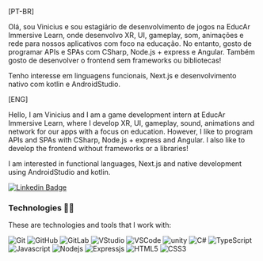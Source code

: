 [PT-BR]

Olá, sou Vinicius e sou estagiário de desenvolvimento de jogos na EducAr Immersive Learn, onde desenvolvo XR, UI, gameplay, som, animações e rede para nossos aplicativos com foco na educação. No entanto, gosto de programar APIs e SPAs com CSharp, Node.js + express e Angular. Também gosto de desenvolver o frontend sem frameworks ou bibliotecas!

Tenho interesse em linguagens funcionais, Next.js e desenvolvimento nativo com kotlin e AndroidStudio.

[ENG]

Hello, I am Vinicius and I am a game development intern at EducAr Immersive Learn, where I develop XR, UI, gameplay, sound, animations and network for our apps with a focus on education. However, I like to program APIs and SPAs with CSharp, Node.js + express and Angular. I also like to develop the frontend without frameworks or a libraries!

I am interested in functional languages, Next.js and native development using AndroidStudio and kotlin.


[![Linkedin Badge](https://img.shields.io/badge/-LinkedIn-blue?style=flat-square&logo=Linkedin&logoColor=white&link=https://www.linkedin.com/in/hanashiro/)](https://www.linkedin.com/in/vinolivae/)

### Technologies 🐱‍💻

These are technologies and tools that I work with:

![Git](https://img.shields.io/badge/-Git-lightgrey?style=flat-square&logo=git)
![GitHub](https://img.shields.io/badge/-GitHub-181717?style=flat-square&logo=github)
![GitLab](https://img.shields.io/badge/-GitLab-orange?logo=gitlab)
![VStudio](https://img.shields.io/badge/-Visual%20Studio-purple?logo=visual-studio)
![VSCode](https://img.shields.io/badge/-VSCode-007ACC?style=flat-square&logo=visual-studio-code&logoColor=white)
![unity](https://img.shields.io/badge/-Unity-black?logo=unity)
![C#](https://img.shields.io/badge/-CSharp-blue?logo=c-sharp)
![TypeScript](https://img.shields.io/badge/-TypeScript-ACC?logo=typescript)
![Javascript](https://img.shields.io/badge/Javascript-fcff99?style=flat-square&logo=javascript)
![Nodejs](https://img.shields.io/badge/Node.js-9efc56?style=flat-square&logo=node.js)
![Expressjs](https://img.shields.io/badge/Express.js-black?style=flat-square&logo=Express)
![HTML5](https://img.shields.io/badge/-HTML5-E34F26?style=flat-square&logo=html5&logoColor=white)
![CSS3](https://img.shields.io/badge/-CSS3-1572B6?style=flat-square&logo=css3)
<!--[Angular](https://img.shields.io/badge/-Angular-DD0031?style=flat-square&logo=angular)
![Bootstrap](https://img.shields.io/badge/-Bootstrap-563D7C?style=flat-square&logo=bootstrap) -->

<!--
**vinolivae/vinolivae** is a ✨ _special_ ✨ repository because its `README.md` (this file) appears on your GitHub profile.

Here are some ideas to get you started:

- 🔭 I’m currently working on ...
- 🌱 I’m currently learning ...
- 👯 I’m looking to collaborate on ...
- 🤔 I’m looking for help with ...
- 💬 Ask me about ...
- 📫 How to reach me: ...
- 😄 Pronouns: ...
- ⚡ Fun fact: ...
-->
